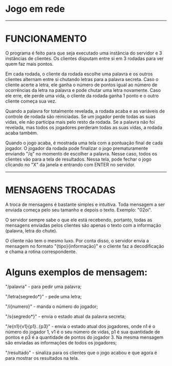 # Jogo em rede

---------
# FUNCIONAMENTO	
O programa é feito para que seja executado uma instância do servidor e 3 instâncias de clientes. Os clientes disputam entre si em 3 rodadas para ver quem faz mais pontos. 

Em cada rodada, o cliente da rodada escolhe uma palavra e os outros clientes alternam entre si chutando letras para a palavra secreta. Caso o cliente acerte a letra, ele ganha o número de pontos igual ao número de ocorrências da letra na palavra e pode chutar uma letra novamente. Caso ele erre, ele perde uma vida, o cliente da rodada ganha 1 ponto e o outro cliente começa sua vez.

Quando a palavra for totalmente revelada, a rodada acaba e as variáveis de controle de rodada são reiniciadas. Se um jogador perde todas as suas vidas, ele não participa mais pelo resto da rodada. Se a palavra não foi revelada, mas todos os jogadores perderam todas as suas vidas, a rodada acaba também. 
  
Quando o jogo acaba, é mostrada uma tela com a pontuação final de cada jogador. O jogador da rodada pode finalizar o jogo prematuramente enviando "/q" no momento de escolher a palavra. Nesse caso, todos os clientes vão para a tela de resultados. Nessa tela, pode fechar o jogo clicando no "X" da janela e entrando com ENTER no servidor.

-----------

# MENSAGENS TROCADAS
  A troca de mensagens é bastante simples e intuitiva. Toda mensagem a ser enviada começa pelo seu tamanho e depois o texto. Exemplo: "02oi". 
  
  O servidor sempre sabe o que ele está recebendo, portanto, todas as mensagens enviadas pelos clientes são apenas o texto com a informação (palavra, letra do chute). 
  
  O cliente não tem o mesmo luxo. Por conta disso, o servidor envia a mensagem no formato "{tipo}{informação}" e o cliente faz a decodificação e chama a rotina correspondente.

# Alguns exemplos de mensagem:

"/palavra" 	        - para pedir uma palavra;

"/letra{segredo*}" 	- pede uma letra;

"/i{numero}"	        - manda o número do jogador;

"/s{segredo*}"		- envia o estado atual da palavra secreta;

"/e{n1}{v1}{p1}..{p3}"	- envia o estado atual dos jogadores, onde n1 é o número do jogador 1, v1 é o seu número de vidas, p1 é sua quantidade de pontos e p3 é a quantidade de pontos do jogador 3. Na mesma mensagem são enviadas as informações de todos os jogadores;
			  
"/resultado"		- sinaliza para os clientes que o jogo acabou e que agora é para mostrar os resultados na tela.












	
